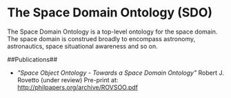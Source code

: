 # The Space Domain Ontology (SDO)
The Space Domain Ontology is a top-level ontology for the space domain. The space domain is construed broadly to encompass astronomy, astronautics, space situational awareness and so on.

##Publications##
* _"Space Object Ontology - Towards a Space Domain Ontology"_ Robert J. Rovetto (under review) 
    Pre-print at: http://philpapers.org/archive/ROVSOO.pdf
